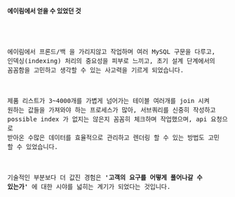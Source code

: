 #### 에이림에서 얻을 수 있었던 것

<code style='font-size: 100%; line-height: 1.5'>

에이림에서 프론드/백 을 가리지않고 작업하며 여러 MySQL 구문을 다루고, 인덱싱(indexing) 처리의 중요성을 피부로 느끼고, 초기 설계 단계에서의 꼼꼼함을 고민하고 생각할 수 있는 사고력을 기르게 되었습니다.

제품 리스트가 3~4000개를 가볍게 넘어가는 테이블 여러개를 join 시켜 원하는 값들을 가져와야 하는 프로세스가 많아, 서브쿼리를 신중히 작성하고 possible index 가 없지는 않은지 꼼꼼히 체크하며 작업했으며, api 요청으로 받아온 수많은 데이터를 효율적으로 관리하고 렌더링 할 수 있는 방법도 고민 할 수 있었습니다.
<br />

기술적인 부분보다 더 값진 경험은 <b>'고객의 요구를 어떻게 풀어나갈 수 있는가'</b> 에 대한 시야를 넓히는 계기가 되었다는 것입니다.

</code>
